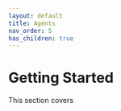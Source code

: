 ```yaml
---
layout: default
title: Agents
nav_order: 5
has_children: true
---
```


# Getting Started
This section covers 
